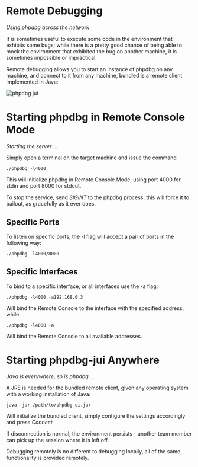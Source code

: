 Remote Debugging
================
*Using phpdbg across the network*

It is sometimes useful to execute some code in the environment that exhibits some bugs; while there is a pretty good chance of being able to mock the environment that exhibited the bug on another machine, it is sometimes impossible or impractical.

Remote debugging allows you to start an instance of phpdbg on any machine, and connect to it from any machine, bundled is a remote client implemented in Java:

![phpdbg jui](https://raw.github.com/krakjoe/phpdbg/master/tutorials/java-example.png)


Starting phpdbg in Remote Console Mode
======================================
*Starting the server ...*

Simply open a terminal on the target machine and issue the command

```
./phpdbg -l4000
```

This will initialize phpdbg in Remote Console Mode, using port 4000 for stdin and port 8000 for stdout.

To stop the service, send *SIGINT* to the phpdbg process, this will force it to bailout, as gracefully as it ever does.

Specific Ports
--------------

To listen on specific ports, the -l flag will accept a pair of ports in the following way:

```
./phpdbg -l4000/8000
```

Specific Interfaces
-------------------

To bind to a specific interface, or all interfaces use the -a flag:

```
./phpdbg -l4000 -a192.168.0.3
```

Will bind the Remote Console to the interface with the specified address, while:

```
./phpdbg -l4000 -a
```

Will bind the Remote Console to all available addresses.

Starting phpdbg-jui Anywhere
============================
*Java is everywhere, so is phpdbg ...*

A JRE is needed for the bundled remote client, given any operating system with a working installation of Java:

```
java -jar /path/to/phpdbg-ui.jar
```

Will initialize the bundled client, simply configure the settings accordingly and press *Connect*

If disconnection is normal, the environment persists - another team member can pick up the session where it is left off.

Debugging remotely is no different to debugging locally, all of the same functionality is provided remotely.
